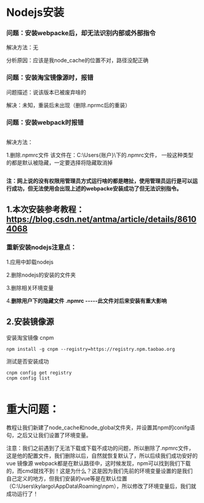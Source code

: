 # Nodejs安装

### 问题：安装webpacke后，却无法识别内部或外部指令

解决方法：无

分析原因：应该是我node_cache的位置不对，路径没配正确

### 问题：安装淘宝镜像源时，报错

问题描述：说该版本已被废弃啥的

解决：未知，重装后未出现（删除.nprmc后的重装）

### 问题：安装webpack时报错

<img :src="$withBase('/assets/img/image-20211117201935068.png')">

解决方法：

1.删除.npmrc文件
该文件在：C:\Users{账户}\下的.npmrc文件，
一般这种类型的都是默认被隐藏，一定要选择将隐藏取消掉

<img :src="$withBase('/assets/img/image-20211117202034076.png')">

**注：网上说的没有权限用管理员方式运行啥的都是瞎扯，使用管理员运行是可以运行成功，但无法使用会出现上述的webpacke安装成功了但无法识别指令。**



## 1.本次安装参考教程：https://blog.csdn.net/antma/article/details/86104068



### 重新安装nodejs注意点：

1.应用中卸载nodejs

2.删除nodejs的安装的文件夹

3.删除相关环境变量

4.**删除用户下的隐藏文件 .npmrc -----此文件对后来安装有重大影响**



## 2.安装镜像源

安装淘宝镜像 cnpm

```
npm install -g cnpm --registry=https://registry.npm.taobao.org

```



测试是否安装成功

```
cnpm config get registry
cnpm config list
```

<img :src="$withBase('/assets/img/image-20211117202757554.png')">

# 重大问题：

教程让我们新建了node_cache和node_global文件夹，并设置其npm的conifg语句，之后又让我们设置了环境变量。

注意：我们之前遇到了无法下载或下载不成功的问题，所以删除了.npmrc文件，这是他的配置文件，我们删除以后，自然就恢复默认了，所以后续我们成功安好的vue 镜像源 webpack都是在默认路径中，这时候发现，npm可以找到我们下载的，而cmd就找不到！这是为什么？这是因为我们先前的环境变量设置的是我们自己定义的地方，但我们安装的vue等是在默认位置（C:\Users\kylargo\AppData\Roaming\npm），所以修改了环境变量后，我们就成功运行了！

<img :src="$withBase('/assets/img/image-20211118000402082.png')">
